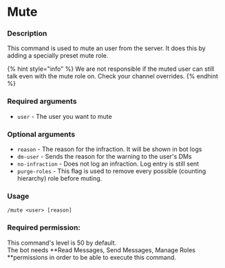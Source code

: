 # Mute

### **Description**

This command is used to mute an user from the server. It does this by adding a specially preset mute role.

{% hint style="info" %}
We are not responsible if the muted user can still talk even with the mute role on. Check your channel overrides.
{% endhint %}

### **Required arguments**

* `user` - The user you want to mute

### **Optional arguments**

* `reason` - The reason for the infraction. It will be shown in bot logs
* `dm-user` - Sends the reason for the warning to the user's DMs
* `no-infraction` - Does not log an infraction. Log entry is still sent
* `purge-roles` - This flag is used to remove every possible (counting hierarchy) role before muting.

### **Usage**

```
/mute <user> [reason]
```

### **Required permission:**

This command's level is 50 by default.\
The bot needs **Read Messages, Send Messages, Manage Roles **permissions in order to be able to execute this command.
